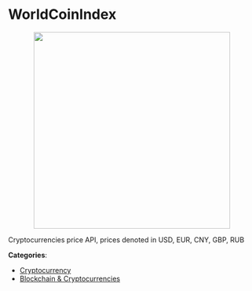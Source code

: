 # WorldCoinIndex
<p align="center">
    <img width="400" src="https://raw.githubusercontent.com/apis-list/apis-list/apis/worldcoinindex/logo_256x256.png" />
</p>

Cryptocurrencies price API, prices denoted in USD, EUR, CNY, GBP, RUB



**Categories**:
- [Cryptocurrency](https://github.com/apis-list/apis-list#cryptocurrency)
- [Blockchain & Cryptocurrencies](https://github.com/apis-list/apis-list#blockchain-and-cryptocurrencies)






